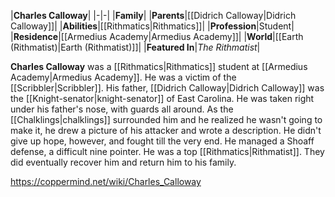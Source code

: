 |**Charles Calloway**|
|-|-|
|**Family**|
|**Parents**|[[Didrich Calloway\|Didrich Calloway]]|
|**Abilities**|[[Rithmatics\|Rithmatics]]|
|**Profession**|Student|
|**Residence**|[[Armedius Academy\|Armedius Academy]]|
|**World**|[[Earth (Rithmatist)\|Earth (Rithmatist)]]|
|**Featured In**|*The Rithmatist*|

**Charles Calloway** was a [[Rithmatics\|Rithmatics]] student at [[Armedius Academy\|Armedius Academy]].
He was a victim of the [[Scribbler\|Scribbler]]. His father, [[Didrich Calloway\|Didrich Calloway]] was the [[Knight-senator\|knight-senator]] of East Carolina. He was taken right under his father's nose, with guards all around. As the [[Chalklings\|chalklings]] surrounded him and he realized he wasn't going to make it, he drew a picture of his attacker and wrote a description. He didn't give up hope, however, and fought till the very end. He managed a Shoaff defense, a difficult nine pointer. He was a top [[Rithmatics\|Rithmatist]]. They did eventually recover him and return him to his family.



https://coppermind.net/wiki/Charles_Calloway